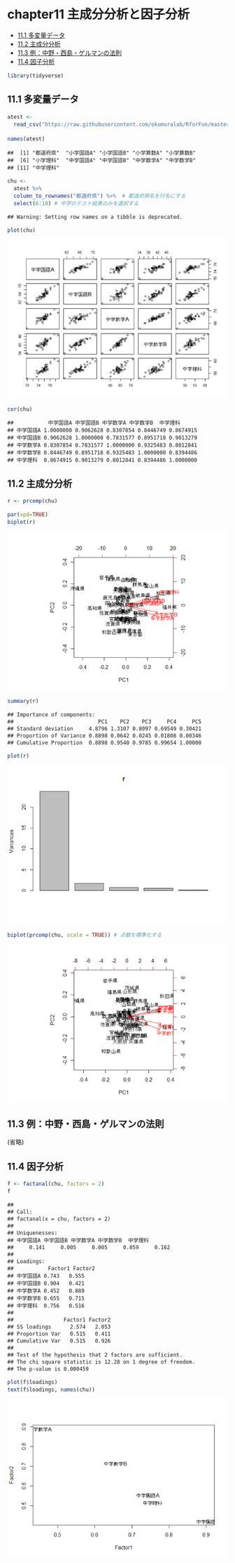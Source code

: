 chapter11 主成分分析と因子分析
================

-   [11.1 多変量データ](#多変量データ)
-   [11.2 主成分分析](#主成分分析)
-   [11.3 例：中野・西島・ゲルマンの法則](#例中野西島ゲルマンの法則)
-   [11.4 因子分析](#因子分析)

``` r
library(tidyverse)
```

11.1 多変量データ
-----------------

``` r
atest <- 
  read_csv("https://raw.githubusercontent.com/okumuralab/RforFun/master/data/atest2015.csv") 

names(atest)
```

    ##  [1] "都道府県"  "小学国語A" "小学国語B" "小学算数A" "小学算数B"
    ##  [6] "小学理科"  "中学国語A" "中学国語B" "中学数学A" "中学数学B"
    ## [11] "中学理科"

``` r
chu <- 
  atest %>% 
  column_to_rownames("都道府県") %>%  # 都道府県名を行名にする
  select(6:10) # 中学のテスト結果のみを選択する
```

    ## Warning: Setting row names on a tibble is deprecated.

``` r
plot(chu)
```

![](Chapter11_files/figure-markdown_github/unnamed-chunk-4-1.png)

``` r
cor(chu)
```

    ##           中学国語A 中学国語B 中学数学A 中学数学B  中学理科
    ## 中学国語A 1.0000000 0.9062628 0.8307854 0.8446749 0.8674915
    ## 中学国語B 0.9062628 1.0000000 0.7831577 0.8951718 0.9013279
    ## 中学数学A 0.8307854 0.7831577 1.0000000 0.9325483 0.8012841
    ## 中学数学B 0.8446749 0.8951718 0.9325483 1.0000000 0.8394486
    ## 中学理科  0.8674915 0.9013279 0.8012841 0.8394486 1.0000000

11.2 主成分分析
---------------

``` r
r <- prcomp(chu)
```

``` r
par(xpd=TRUE)
biplot(r)
```

![](Chapter11_files/figure-markdown_github/unnamed-chunk-6-1.png)

``` r
summary(r)
```

    ## Importance of components:
    ##                           PC1    PC2    PC3     PC4     PC5
    ## Standard deviation     4.8796 1.3107 0.8097 0.69549 0.30421
    ## Proportion of Variance 0.8898 0.0642 0.0245 0.01808 0.00346
    ## Cumulative Proportion  0.8898 0.9540 0.9785 0.99654 1.00000

``` r
plot(r)
```

![](Chapter11_files/figure-markdown_github/unnamed-chunk-6-2.png)

``` r
biplot(prcomp(chu, scale = TRUE)) # 点数を標準化する
```

![](Chapter11_files/figure-markdown_github/unnamed-chunk-7-1.png)

11.3 例：中野・西島・ゲルマンの法則
-----------------------------------

(省略)

11.4 因子分析
-------------

``` r
f <- factanal(chu, factors = 2)
f
```

    ## 
    ## Call:
    ## factanal(x = chu, factors = 2)
    ## 
    ## Uniquenesses:
    ## 中学国語A 中学国語B 中学数学A 中学数学B  中学理科 
    ##     0.141     0.005     0.005     0.059     0.162 
    ## 
    ## Loadings:
    ##           Factor1 Factor2
    ## 中学国語A 0.743   0.555  
    ## 中学国語B 0.904   0.421  
    ## 中学数学A 0.452   0.889  
    ## 中学数学B 0.655   0.715  
    ## 中学理科  0.756   0.516  
    ## 
    ##                Factor1 Factor2
    ## SS loadings      2.574   2.053
    ## Proportion Var   0.515   0.411
    ## Cumulative Var   0.515   0.926
    ## 
    ## Test of the hypothesis that 2 factors are sufficient.
    ## The chi square statistic is 12.28 on 1 degree of freedom.
    ## The p-value is 0.000459

``` r
plot(f$loadings)
text(f$loadings, names(chu))
```

![](Chapter11_files/figure-markdown_github/unnamed-chunk-8-1.png)
